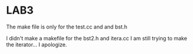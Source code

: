 LAB3
=====

The make file is only for the test.cc and and bst.h

I didn't make a makefile for the bst2.h and itera.cc I am still trying to make the iterator... I apologize.
